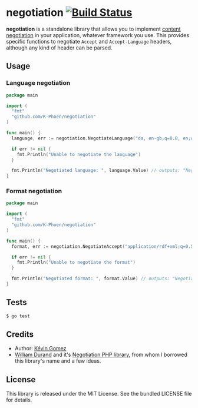 negotiation [![Build Status](https://travis-ci.org/K-Phoen/negotiation.svg?branch=master)](https://travis-ci.org/K-Phoen/negotiation)
===========

**negotiation** is a standalone library that allows you to implement [content negotiation](http://www.w3.org/Protocols/rfc2616/rfc2616-sec12.html)
in your application, whatever framework you use.
This provides specific functions to negotiate `Accept` and `Accept-Language`
headers, although any kind of header can be parsed.

## Usage

### Language negotiation

```go
package main

import (
  "fmt"
  "github.com/K-Phoen/negotiation"
)

func main() {
  language, err := negotiation.NegotiateLanguage("da, en-gb;q=0.8, en;q=0.7", []string{"es", "fr", "en"})

  if err != nil {
    fmt.Println("Unable to negotiate the language")
  }

  fmt.Println("Negotiated language: ", language.Value) // outputs: "Negotiated language: en"
}
```

### Format negotiation

```go
package main

import (
  "fmt"
  "github.com/K-Phoen/negotiation"
)

func main() {
  format, err := negotiation.NegotiateAccept("application/rdf+xml;q=0.5,text/html;q=.3", []string{"text/html"})

  if err != nil {
    fmt.Println("Unable to negotiate the format")
  }

  fmt.Println("Negotiated format: ", format.Value) // outputs: "Negotiated format: text/html"
}
```

## Tests

```bash
$ go test
```

## Credits

  * Author: [Kévin Gomez](https://github.com/K-Phoen/)
  * [William Durand](https://github.com/willdurand/) and it's [Negotiation PHP library](https://github.com/willdurand/Negotiation/),
    from whom I borrowed this library's name and a few ideas.

## License

This library is released under the MIT License. See the bundled LICENSE file for
details.
